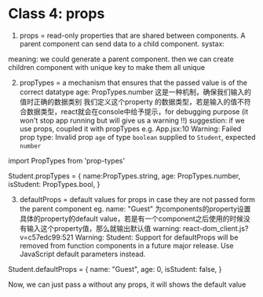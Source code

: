 # Class 4: props
1. props = read-only properties that are shared between components.
A parent component can send data to a child component.
systax: <Component key=value />

meaning: we could generate a parent component. then we can create children component with unique key to make them all unique


2. propTypes = a mechanism that ensures that the passed value is of the correct datatype
age: PropTypes.number
这是一种机制，确保我们输入的值时正确的数据类别
我们定义这个property 的数据类型，若是输入的值不符合数据类型，react就会在console中给予提示，for debugging purpose (it won't stop app running but will give us a warning !!)
suggestion: if we use props, coupled it with propTypes
e.g.
App.jsx:10 Warning: Failed prop type: Invalid prop `age` of type `boolean` supplied to `Student`, expected `number`

import PropTypes from 'prop-types'

Student.propTypes = {
    name:PropTypes.string,
    age: PropTypes.number,
    isStudent: PropTypes.bool,
}



3. defaultProps = default values for props in case they are not passed form the parent component
eg. name: "Guest" 
为components的property设置具体的property的default value，若是有一个component之后使用的时候没有输入这个property值，那么就输出默认值
warning: react-dom_client.js?v=c57edc99:521 Warning: Student: Support for defaultProps will be removed from function components in a future major release. Use JavaScript default parameters instead.

Student.defaultProps = {
    name: "Guest",
    age: 0,
    isStudent: false,
}

Now, we can just pass a <Student /> without any props, it will shows the default value